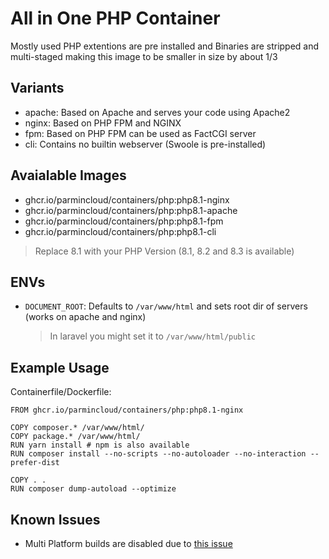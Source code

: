 # All in One PHP Container

Mostly used PHP extentions are pre installed and Binaries are stripped and multi-staged making this image to be smaller in size by about 1/3

## Variants

* apache: Based on Apache and serves your code using Apache2
* nginx: Based on PHP FPM and NGINX
* fpm: Based on PHP FPM can be used as FactCGI server
* cli: Contains no builtin webserver (Swoole is pre-installed)

## Avaialable Images

* ghcr.io/parmincloud/containers/php:php8.1-nginx
* ghcr.io/parmincloud/containers/php:php8.1-apache
* ghcr.io/parmincloud/containers/php:php8.1-fpm
* ghcr.io/parmincloud/containers/php:php8.1-cli

> Replace 8.1 with your PHP Version (8.1, 8.2 and 8.3 is available)

## ENVs

* `DOCUMENT_ROOT`: Defaults to `/var/www/html` and sets root dir of servers (works on apache and nginx)
    > In laravel you might set it to `/var/www/html/public`

## Example Usage

Containerfile/Dockerfile:

```containerfile
FROM ghcr.io/parmincloud/containers/php:php8.1-nginx

COPY composer.* /var/www/html/
COPY package.* /var/www/html/
RUN yarn install # npm is also available
RUN composer install --no-scripts --no-autoloader --no-interaction --prefer-dist

COPY . .
RUN composer dump-autoload --optimize
```

## Known Issues

* Multi Platform builds are disabled due to [this issue](https://github.com/ParminCloud/Containers/issues/1)
